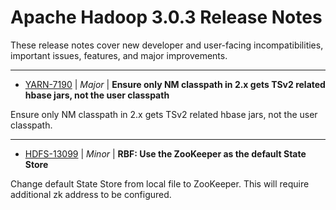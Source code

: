 
<!---
# Licensed to the Apache Software Foundation (ASF) under one
# or more contributor license agreements.  See the NOTICE file
# distributed with this work for additional information
# regarding copyright ownership.  The ASF licenses this file
# to you under the Apache License, Version 2.0 (the
# "License"); you may not use this file except in compliance
# with the License.  You may obtain a copy of the License at
#
#     http://www.apache.org/licenses/LICENSE-2.0
#
# Unless required by applicable law or agreed to in writing, software
# distributed under the License is distributed on an "AS IS" BASIS,
# WITHOUT WARRANTIES OR CONDITIONS OF ANY KIND, either express or implied.
# See the License for the specific language governing permissions and
# limitations under the License.
-->
# Apache Hadoop  3.0.3 Release Notes

These release notes cover new developer and user-facing incompatibilities, important issues, features, and major improvements.


---

* [YARN-7190](https://issues.apache.org/jira/browse/YARN-7190) | *Major* | **Ensure only NM classpath in 2.x gets TSv2 related hbase jars, not the user classpath**

Ensure only NM classpath in 2.x gets TSv2 related hbase jars, not the user classpath.


---

* [HDFS-13099](https://issues.apache.org/jira/browse/HDFS-13099) | *Minor* | **RBF: Use the ZooKeeper as the default State Store**

Change default State Store from local file to ZooKeeper. This will require additional zk address to be configured.



